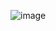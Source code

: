 
![image](https://user-images.githubusercontent.com/1587270/103101557-30e46080-45e6-11eb-9497-efb7d1f268ff.png)
